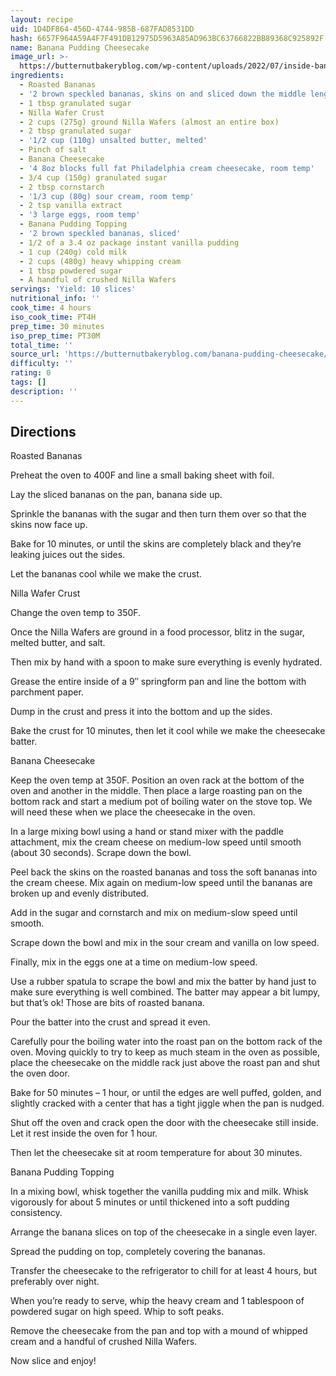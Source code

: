 ```yaml
---
layout: recipe
uid: 1D4DF864-456D-4744-985B-687FAD8531DD
hash: 6657F964A59A4F7F491DB12975D5963A85AD963BC63766822BB89368C925892F
name: Banana Pudding Cheesecake
image_url: >-
  https://butternutbakeryblog.com/wp-content/uploads/2022/07/inside-banana-pudding-cheesecake.jpg
ingredients:
  - Roasted Bananas
  - '2 brown speckled bananas, skins on and sliced down the middle length-wise'
  - 1 tbsp granulated sugar
  - Nilla Wafer Crust
  - 2 cups (275g) ground Nilla Wafers (almost an entire box)
  - 2 tbsp granulated sugar
  - '1/2 cup (110g) unsalted butter, melted'
  - Pinch of salt
  - Banana Cheesecake
  - '4 8oz blocks full fat Philadelphia cream cheesecake, room temp'
  - 3/4 cup (150g) granulated sugar
  - 2 tbsp cornstarch
  - '1/3 cup (80g) sour cream, room temp'
  - 2 tsp vanilla extract
  - '3 large eggs, room temp'
  - Banana Pudding Topping
  - '2 brown speckled bananas, sliced'
  - 1/2 of a 3.4 oz package instant vanilla pudding
  - 1 cup (240g) cold milk
  - 2 cups (480g) heavy whipping cream
  - 1 tbsp powdered sugar
  - A handful of crushed Nilla Wafers
servings: 'Yield: 10 slices'
nutritional_info: ''
cook_time: 4 hours
iso_cook_time: PT4H
prep_time: 30 minutes
iso_prep_time: PT30M
total_time: ''
source_url: 'https://butternutbakeryblog.com/banana-pudding-cheesecake/'
difficulty: ''
rating: 0
tags: []
description: ''
---
```

## Directions

Roasted Bananas

Preheat the oven to 400F and line a small baking sheet with foil.

Lay the sliced bananas on the pan, banana side up.

Sprinkle the bananas with the sugar and then turn them over so that the skins now face up.

Bake for 10 minutes, or until the skins are completely black and they’re leaking juices out the sides.

Let the bananas cool while we make the crust.

Nilla Wafer Crust

Change the oven temp to 350F.

Once the Nilla Wafers are ground in a food processor, blitz in the sugar, melted butter, and salt.

Then mix by hand with a spoon to make sure everything is evenly hydrated.

Grease the entire inside of a 9″ springform pan and line the bottom with parchment paper.

Dump in the crust and press it into the bottom and up the sides.

Bake the crust for 10 minutes, then let it cool while we make the cheesecake batter.

Banana Cheesecake

Keep the oven temp at 350F. Position an oven rack at the bottom of the oven and another in the middle. Then place a large roasting pan on the bottom rack and start a medium pot of boiling water on the stove top. We will need these when we place the cheesecake in the oven.

In a large mixing bowl using a hand or stand mixer with the paddle attachment, mix the cream cheese on medium-low speed until smooth (about 30 seconds). Scrape down the bowl.

Peel back the skins on the roasted bananas and toss the soft bananas into the cream cheese. Mix again on medium-low speed until the bananas are broken up and evenly distributed.

Add in the sugar and cornstarch and mix on medium-slow speed until smooth.

Scrape down the bowl and mix in the sour cream and vanilla on low speed.

Finally, mix in the eggs one at a time on medium-low speed.

Use a rubber spatula to scrape the bowl and mix the batter by hand just to make sure everything is well combined. The batter may appear a bit lumpy, but that’s ok! Those are bits of roasted banana.

Pour the batter into the crust and spread it even.

Carefully pour the boiling water into the roast pan on the bottom rack of the oven. Moving quickly to try to keep as much steam in the oven as possible, place the cheesecake on the middle rack just above the roast pan and shut the oven door.

Bake for 50 minutes – 1 hour, or until the edges are well puffed, golden, and slightly cracked with a center that has a tight jiggle when the pan is nudged.

Shut off the oven and crack open the door with the cheesecake still inside. Let it rest inside the oven for 1 hour.

Then let the cheesecake sit at room temperature for about 30 minutes.

Banana Pudding Topping

In a mixing bowl, whisk together the vanilla pudding mix and milk. Whisk vigorously for about 5 minutes or until thickened into a soft pudding consistency.

Arrange the banana slices on top of the cheesecake in a single even layer.

Spread the pudding on top, completely covering the bananas.

Transfer the cheesecake to the refrigerator to chill for at least 4 hours, but preferably over night.

When you’re ready to serve, whip the heavy cream and 1 tablespoon of powdered sugar on high speed. Whip to soft peaks.

Remove the cheesecake from the pan and top with a mound of whipped cream and a handful of crushed Nilla Wafers.

Now slice and enjoy!
